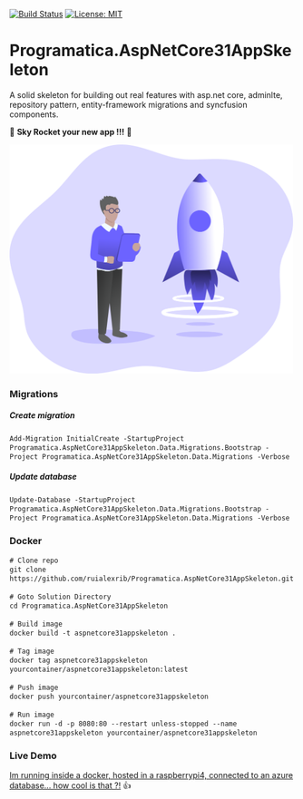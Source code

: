 [![Build Status](https://programaticasoftware.visualstudio.com/Programatica.AspNetCore31AppSkeleton/_apis/build/status/ruialexrib.Programatica.AspNetCore31AppSkeleton?branchName=main)](https://programaticasoftware.visualstudio.com/Programatica.AspNetCore31AppSkeleton/_build/latest?definitionId=20&branchName=main) [![License: MIT](https://img.shields.io/badge/License-MIT-yellow.svg)](https://opensource.org/licenses/MIT)

# Programatica.AspNetCore31AppSkeleton
A solid skeleton for building out real features with asp.net core, adminlte, repository pattern, entity-framework migrations and syncfusion components.

:rocket: **Sky Rocket your new app !!!** :rocket:

<img src="https://github.com/ruialexrib/Programatica.AspNetCore31AppSkeleton/blob/main/logo.png?raw=true" width="500">

### Migrations

##### Create migration
```
Add-Migration InitialCreate -StartupProject Programatica.AspNetCore31AppSkeleton.Data.Migrations.Bootstrap -Project Programatica.AspNetCore31AppSkeleton.Data.Migrations -Verbose
```
##### Update database
```
Update-Database -StartupProject Programatica.AspNetCore31AppSkeleton.Data.Migrations.Bootstrap -Project Programatica.AspNetCore31AppSkeleton.Data.Migrations -Verbose
```

### Docker

```
# Clone repo
git clone https://github.com/ruialexrib/Programatica.AspNetCore31AppSkeleton.git

# Goto Solution Directory
cd Programatica.AspNetCore31AppSkeleton

# Build image
docker build -t aspnetcore31appskeleton .

# Tag image
docker tag aspnetcore31appskeleton yourcontainer/aspnetcore31appskeleton:latest

# Push image
docker push yourcontainer/aspnetcore31appskeleton

# Run image
docker run -d -p 8080:80 --restart unless-stopped --name aspnetcore31appskeleton yourcontainer/aspnetcore31appskeleton
```

### Live Demo

[Im running inside a docker, hosted in a raspberrypi4, connected to an azure database... how cool is that ?!](http://ruialexrib.ddns.net:8088) :thumbsup:

